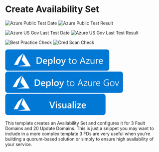 # Create Availability Set

![Azure Public Test Date](https://azurequickstartsservice.blob.core.windows.net/badges/101-availability-set-create-3FDs-20UDs/PublicLastTestDate.svg)
![Azure Public Test Result](https://azurequickstartsservice.blob.core.windows.net/badges/101-availability-set-create-3FDs-20UDs/PublicDeployment.svg)

![Azure US Gov Last Test Date](https://azurequickstartsservice.blob.core.windows.net/badges/101-availability-set-create-3FDs-20UDs/FairfaxLastTestDate.svg)
![Azure US Gov Last Test Result](https://azurequickstartsservice.blob.core.windows.net/badges/101-availability-set-create-3FDs-20UDs/FairfaxDeployment.svg)

![Best Practice Check](https://azurequickstartsservice.blob.core.windows.net/badges/101-availability-set-create-3FDs-20UDs/BestPracticeResult.svg)
![Cred Scan Check](https://azurequickstartsservice.blob.core.windows.net/badges/101-availability-set-create-3FDs-20UDs/CredScanResult.svg)

[![Deploy To Azure](https://raw.githubusercontent.com/Azure/azure-quickstart-templates/master/1-CONTRIBUTION-GUIDE/images/deploytoazure.svg?sanitize=true)](https://portal.azure.com/#create/Microsoft.Template/uri/https%3A%2F%2Fraw.githubusercontent.com%2FAzure%2Fazure-quickstart-templates%2Fmaster%2F101-availability-set-create-3FDs-20UDs%2Fazuredeploy.json)
[![Deploy To Azure US Gov](https://raw.githubusercontent.com/Azure/azure-quickstart-templates/master/1-CONTRIBUTION-GUIDE/images/deploytoazuregov.svg?sanitize=true)](https://portal.azure.us/#create/Microsoft.Template/uri/https%3A%2F%2Fraw.githubusercontent.com%2FAzure%2Fazure-quickstart-templates%2Fmaster%2F101-availability-set-create-3FDs-20UDs%2Fazuredeploy.json)
[![Visualize](https://raw.githubusercontent.com/Azure/azure-quickstart-templates/master/1-CONTRIBUTION-GUIDE/images/visualizebutton.svg?sanitize=true)](http://armviz.io/#/?load=https%3A%2F%2Fraw.githubusercontent.com%2FAzure%2Fazure-quickstart-templates%2Fmaster%2F101-availability-set-create-3FDs-20UDs%2Fazuredeploy.json)

This template creates an Availability Set and configures it for 3 Fault Domains and 20 Update Domains. This is just a snippet you may want to include in a more complex template 3 FDs are very useful when you're building a quorum-based solution or simply to ensure high availability of your service.